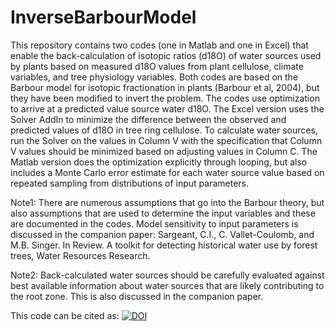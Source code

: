 # InverseBarbourModel
This repository contains two codes (one in Matlab and one in Excel) that enable the back-calculation of isotopic ratios (d18O) of water sources used by plants based on measured d18O values from plant cellulose, climate variables, and tree physiology variables. Both codes are based on the Barbour model for isotopic fractionation in plants (Barbour et al, 2004), but they have been modified to invert the problem. The codes use optimization to arrive at a predicted value source water d18O. The Excel version uses the Solver AddIn to minimize the difference between the observed and predicted values of d18O in tree ring cellulose. To calculate water sources, run the Solver on the values in Column V with the specification that Column V values should be minimized based on adjusting values in Column C. The Matlab version does the optimization explicitly through looping, but also includes a Monte Carlo error estimate for each water source value based on repeated sampling from distributions of input parameters. 

Note1: There are numerous assumptions that go into the Barbour theory, but also assumptions that are used to determine the input variables and these are documented in the codes. Model sensitivity to input parameters is discussed in the companion paper: Sargeant, C.I., C. Vallet-Coulomb, and M.B. Singer. In Review. A toolkit for detecting historical water use by forest trees, Water Resources Research.

Note2: Back-calculated water sources should be carefully evaluated against best available information about water sources that are likely contributing to the root zone. This is also discussed in the companion paper.

This code can be cited as: <a href="https://zenodo.org/badge/latestdoi/119047089"><img src="https://zenodo.org/badge/119047089.svg" alt="DOI"></a>
